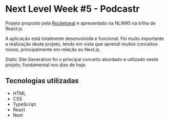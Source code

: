 # Next Level Week #5 - Podcastr

Projeto proposto pela [Rocketseat](https://rocketseat.com.br/) e apresentado na NLW#5 na trilha de React.js

A aplicação está totalmente desenvolvida e funcional. Foi muito importante a realização deste projeto, tendo em vista que aprendi muitos conceitos novos, principalmente em relação ao Next.js. 

Static Site Generation foi o principal conceito abordado e utilizado neste projeto, fundamental nos dias de hoje.

## Tecnologias utilizadas

- HTML
- CSS
- TypeScript
- React
- Next